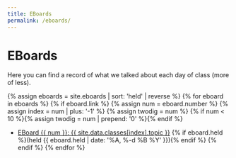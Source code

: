 ```yaml
---
title: EBoards
permalink: /eboards/
---
```

# EBoards
Here you can find a record of what we talked about each day of class
(more of less).

{% assign eboards = site.eboards | sort: 'held' | reverse %}
{% for eboard in eboards %}
  {% if eboard.link %}
  {% assign num = eboard.number %}
  {% assign index = num | plus: '-1' %}
  {% assign twodig = num %}
  {% if num < 10 %}{% assign twodig = num | prepend: '0' %}{% endif %}
  * <a href="{{ site.baseurl }}/eboards/eboard.{{ twodig }}.html">EBoard {{ num }}: {{ site.data.classes[index].topic }}</a> {% if eboard.held %}(held {{ eboard.held | date: '%A, %-d %B %Y' }}){% endif %}
  {% endif %}
{% endfor %}
